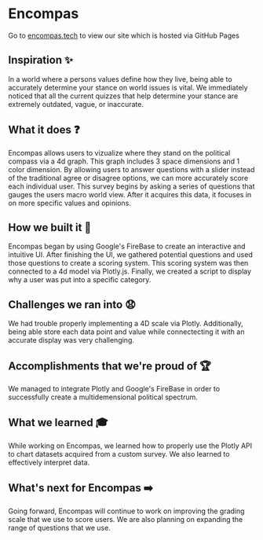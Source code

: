 # Encompas
Go to [encompas.tech](encompas.tech) to view our site which is hosted via GitHub Pages
## Inspiration :sparkles:
In a world where a persons values define how they live, being able to accurately determine your stance on world issues is vital. We immediately noticed that all the current quizzes that help determine your stance are extremely outdated, vague, or inaccurate. 
## What it does :question:
Encompas allows users to vizualize where they stand on the political compass via a 4d graph. This graph includes 3 space dimensions and 1 color dimension. By allowing users to answer questions with a slider instead of the traditional agree or disagree options, we can more accurately score each individual user. This survey begins by asking a series of questions that gauges the users macro world view. After it acquires this data, it focuses in on more specific values and opinions.
## How we built it :hammer:
Encompas began by using Google's FireBase to create an interactive and intuitive UI. After finishing the UI, we gathered potential questions and used those questions to create a scoring system. This scoring system was then connected to a 4d model via Plotly.js. Finally, we created a script to display why a user was put into a specific category.
## Challenges we ran into :anguished:
We had trouble properly implementing a 4D scale via Plotly. Additionally, being able store each data point and value while connectecting it with an accurate display was very challenging.
## Accomplishments that we're proud of :trophy:
We managed to integrate Plotly and Google's FireBase in order to successfully create a multidemensional political spectrum.
## What we learned :mortar_board:
While working on Encompas, we learned how to properly use the Plotly API to chart datasets acquired from a custom survey. We also learned to effectively interpret data. 
## What's next for Encompas :arrow_right:
Going forward, Encompas will continue to work on improving the grading scale that we use to score users. We are also planning on expanding the range of questions that we use.
